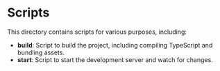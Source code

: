 # Scripts
This directory contains scripts for various purposes, including:
- **build**: Script to build the project, including compiling TypeScript and bundling assets.
- **start**: Script to start the development server and watch for changes.
